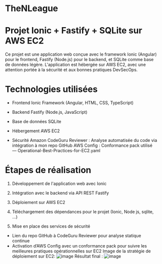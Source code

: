 # TheNLeague

# Projet Ionic + Fastify + SQLite sur AWS EC2
Ce projet est une application web conçue avec le framework Ionic (Angular) pour le frontend, Fastify (Node.js) pour le backend, et SQLite comme base de données légère. L'application est hébergée sur AWS EC2, avec une attention portée à la sécurité et aux bonnes pratiques DevSecOps.

# Technologies utilisées
- Frontend
Ionic Framework (Angular, HTML, CSS, TypeScript)

- Backend
Fastify (Node.js, JavaScript)

- Base de données
SQLite

- Hébergement
AWS EC2

- Sécurité
Amazon CodeGuru Reviewer : Analyse automatisée du code via intégration à mon repo GitHub
AWS Config : Conformance pack utilisé — Operational-Best-Practices-for-EC2.yaml

# Étapes de réalisation
1) Développement de l'application web avec Ionic

2) Intégration avec le backend via API REST Fastify

3) Déploiement sur AWS EC2

4) Téléchargement des dépendances pour le projet (Ionic, Node js, sqlite, ...)
   
5) Mise en place des services de sécurité
  - Lien du repo GitHub à CodeGuru Reviewer pour analyse statique continue
  - Activation d’AWS Config avec un conformance pack pour suivre les meilleures pratiques opérationnelles sur EC2
Image de la stratégie de déploiement sur EC2:
![image](https://github.com/user-attachments/assets/ac97c1fe-00f6-4a40-99a0-d673aedc2738)
Résultat final :
![image](https://github.com/user-attachments/assets/f8cba9ed-5004-4c9f-a921-3e1307834e70)
